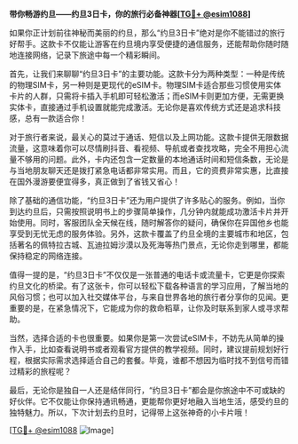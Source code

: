 **带你畅游约旦——约旦3日卡，你的旅行必备神器[[TG💪+ @esim1088](https://t.me/s/esim1088)]**

如果你正计划前往神秘而美丽的约旦，那么“约旦3日卡”绝对是你不能错过的旅行好帮手。这款卡不仅能让游客在约旦境内享受便捷的通信服务，还能帮助你随时随地连接网络，记录下旅途中每一个精彩瞬间。

首先，让我们来聊聊“约旦3日卡”的主要功能。这款卡分为两种类型：一种是传统的物理SIM卡，另一种则是更现代的eSIM卡。物理SIM卡适合那些习惯使用实体卡片的人群，只需将卡插入手机即可轻松激活；而eSIM卡则更加方便，无需更换实体卡，直接通过手机设置就能完成激活。无论你是喜欢传统方式还是追求科技感，总有一款适合你！

对于旅行者来说，最关心的莫过于通话、短信以及上网功能。这款卡提供无限数据流量，这意味着你可以尽情刷抖音、看视频、导航或者查找攻略，完全不用担心流量不够用的问题。此外，卡内还包含一定数量的本地通话时间和短信条数，无论是与当地朋友聊天还是拨打紧急电话都非常实用。而且，它的资费非常实惠，比直接在国外漫游要便宜得多，真正做到了省钱又省心！

除了基础的通信功能，“约旦3日卡”还为用户提供了许多贴心的服务。例如，当你到达约旦后，只需按照说明书上的步骤简单操作，几分钟内就能成功激活卡片并开始使用。同时，客服团队全天候在线，随时解答你的疑问，确保你在异国他乡也能享受到无忧无虑的服务体验。另外，这款卡覆盖了约旦全境的主要城市和地区，包括著名的佩特拉古城、瓦迪拉姆沙漠以及死海等热门景点，无论你走到哪里，都能保持稳定的网络连接。

值得一提的是，“约旦3日卡”不仅仅是一张普通的电话卡或流量卡，它更是你探索约旦文化的桥梁。有了这张卡，你可以轻松下载各种语言的学习应用，了解当地的风俗习惯；也可以加入社交媒体平台，与来自世界各地的旅行者分享你的见闻。更重要的是，在紧急情况下，它能成为你的救命稻草，让你及时联系到家人或寻求帮助。

当然，选择合适的卡也很重要。如果你是第一次尝试eSIM卡，不妨先从简单的操作入手，比如查看说明书或者观看官方提供的教学视频。同时，建议提前规划好行程，根据实际需求选择适合自己的套餐。毕竟，谁都不想因为临时找不到信号而错过精彩的旅程呢？

最后，无论你是独自一人还是结伴同行，“约旦3日卡”都会是你旅途中不可或缺的好伙伴。它不仅能让你保持通讯畅通，更能帮你更好地融入当地生活，感受约旦的独特魅力。所以，下次计划去约旦时，记得带上这张神奇的小卡片哦！

[[TG💪+ @esim1088](https://t.me/s/esim1088) ![Image](https://i.postimg.cc/4NQfJmqS/Snipaste-2025-05-13-00-14-12.png)]